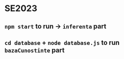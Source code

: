 # SE2023

## `npm start` to run -> `inferenta` part

## `cd database` + `node database.js` to run `bazaCunostinte` part
